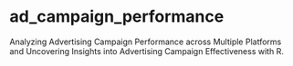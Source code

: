 # ad_campaign_performance
Analyzing Advertising Campaign Performance across Multiple Platforms and Uncovering Insights into Advertising Campaign Effectiveness with R.
